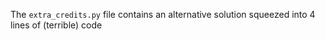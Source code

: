 The `extra_credits.py` file contains an alternative solution squeezed into 4 lines of (terrible) code
